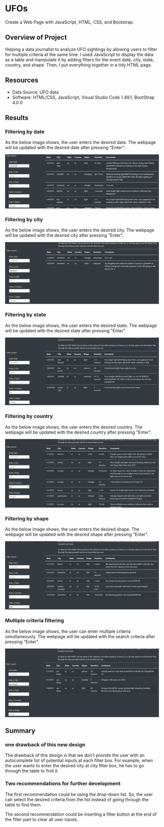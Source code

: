 # UFOs
Create a Web Page with JavaScript, HTML, CSS, and Bootstrap.

## Overview of Project

Helping a data journalist to analyze UFO sightings by allowing users to filter for multiple criteria at the same time. I used JavaScript to display the data as a table and manipulate it by adding filters for the event date, city, state, country, and shape. Then, I put everything together in a tidy HTML page.

## Resources

 - Data Source: UFO data
 - Software: HTML/CSS, JavaScript, Visual Studio Code 1.49.1, BootStrap 4.0.0

## Results

### Filtering by date

As the below image shows, the user enters the desired date. The webpage will be updated with the desired date after pressing "Enter".

![](https://github.com/Nazanin-hub/UFOs/blob/main/static/images/date.png)

### Filtering by city

As the below image shows, the user enters the desired city. The webpage will be updated with the desired city after pressing "Enter".

![](https://github.com/Nazanin-hub/UFOs/blob/main/static/images/city.png)

### Filtering by state

As the below image shows, the user enters the desired state. The webpage will be updated with the desired state after pressing "Enter".

![](https://github.com/Nazanin-hub/UFOs/blob/main/static/images/state.png)

### Filtering by country

As the below image shows, the user enters the desired country. The webpage will be updated with the desired country after pressing "Enter".

![](https://github.com/Nazanin-hub/UFOs/blob/main/static/images/country.png)

### Filtering by shape

As the below image shows, the user enters the desired shape. The webpage will be updated with the desired shape after pressing "Enter".

![](https://github.com/Nazanin-hub/UFOs/blob/main/static/images/shape.png)

### Multiple criteria filtering

As the below image shows, the user can enter multiple criteria simultaneously. The webpage will be updated with the search criteria after pressing "Enter".

![](https://github.com/Nazanin-hub/UFOs/blob/main/static/images/state%20and%20city.png)

## Summary

### one drawback of this new design

The drawback of this design is that we don't provide the user with an autocomplete list of potential inputs at each filter box. For example, when the user wants to enter the desired city at city filter box, he has to go through the table to find it.

### Two recommendations for further development

The first recommendation could be using the drop-down list. So, the user can select the desired criteria from the list instead of going through the table to find them.

The second recommendation could be inserting a filter button at the end of the filter part to clear all user inputs.

